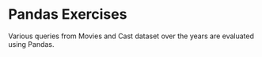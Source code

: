 # Pandas Exercises
Various queries from Movies and Cast dataset over the years are evaluated using Pandas.
